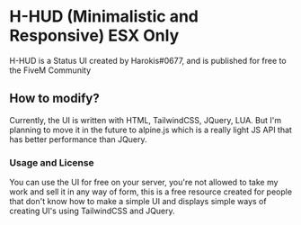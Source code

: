 # H-HUD (Minimalistic and Responsive) ESX Only
H-HUD is a Status UI created by Harokis#0677, and is published for free to the FiveM Community

## How to modify?
Currently, the UI is written with HTML, TailwindCSS, JQuery, LUA. But I'm planning to move it in the future to alpine.js which is a really light JS API that has better performance than JQuery.

### Usage and License
You can use the UI for free on your server, you're not allowed to take my work and sell it in any way of form, this is a free resource created for people that don't know how to make a simple UI and displays simple ways of creating UI's using TailwindCSS and JQuery.

